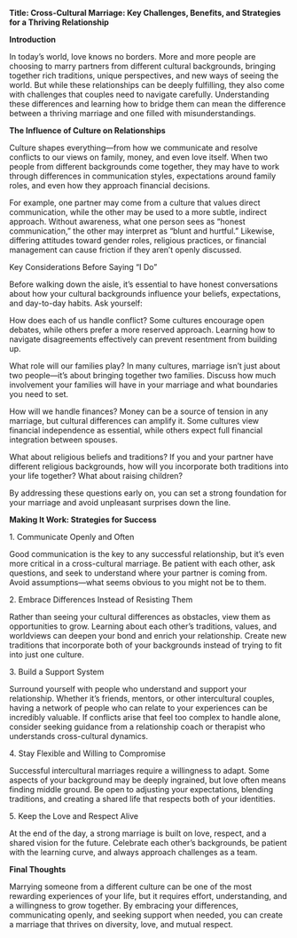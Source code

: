 **Title: Cross-Cultural Marriage: Key Challenges, Benefits, and Strategies for a Thriving Relationship**

**Introduction**

In today’s world, love knows no borders. More and more people are choosing to marry partners from different cultural backgrounds, bringing together rich traditions, unique perspectives, and new ways of seeing the world. But while these relationships can be deeply fulfilling, they also come with challenges that couples need to navigate carefully. Understanding these differences and learning how to bridge them can mean the difference between a thriving marriage and one filled with misunderstandings.

**The Influence of Culture on Relationships**

Culture shapes everything—from how we communicate and resolve conflicts to our views on family, money, and even love itself. When two people from different backgrounds come together, they may have to work through differences in communication styles, expectations around family roles, and even how they approach financial decisions.

For example, one partner may come from a culture that values direct communication, while the other may be used to a more subtle, indirect approach. Without awareness, what one person sees as “honest communication,” the other may interpret as “blunt and hurtful.” Likewise, differing attitudes toward gender roles, religious practices, or financial management can cause friction if they aren’t openly discussed.

Key Considerations Before Saying “I Do”

Before walking down the aisle, it’s essential to have honest conversations about how your cultural backgrounds influence your beliefs, expectations, and day-to-day habits. Ask yourself:

How does each of us handle conflict? Some cultures encourage open debates, while others prefer a more reserved approach. Learning how to navigate disagreements effectively can prevent resentment from building up.

What role will our families play? In many cultures, marriage isn’t just about two people—it’s about bringing together two families. Discuss how much involvement your families will have in your marriage and what boundaries you need to set.

How will we handle finances? Money can be a source of tension in any marriage, but cultural differences can amplify it. Some cultures view financial independence as essential, while others expect full financial integration between spouses.

What about religious beliefs and traditions? If you and your partner have different religious backgrounds, how will you incorporate both traditions into your life together? What about raising children?

By addressing these questions early on, you can set a strong foundation for your marriage and avoid unpleasant surprises down the line.

**Making It Work: Strategies for Success**

1\. Communicate Openly and Often

Good communication is the key to any successful relationship, but it’s even more critical in a cross-cultural marriage. Be patient with each other, ask questions, and seek to understand where your partner is coming from. Avoid assumptions—what seems obvious to you might not be to them.

2\. Embrace Differences Instead of Resisting Them

Rather than seeing your cultural differences as obstacles, view them as opportunities to grow. Learning about each other’s traditions, values, and worldviews can deepen your bond and enrich your relationship. Create new traditions that incorporate both of your backgrounds instead of trying to fit into just one culture.

3\. Build a Support System

Surround yourself with people who understand and support your relationship. Whether it’s friends, mentors, or other intercultural couples, having a network of people who can relate to your experiences can be incredibly valuable. If conflicts arise that feel too complex to handle alone, consider seeking guidance from a relationship coach or therapist who understands cross-cultural dynamics.

4\. Stay Flexible and Willing to Compromise

Successful intercultural marriages require a willingness to adapt. Some aspects of your background may be deeply ingrained, but love often means finding middle ground. Be open to adjusting your expectations, blending traditions, and creating a shared life that respects both of your identities.

5\. Keep the Love and Respect Alive

At the end of the day, a strong marriage is built on love, respect, and a shared vision for the future. Celebrate each other’s backgrounds, be patient with the learning curve, and always approach challenges as a team.

**Final Thoughts**

Marrying someone from a different culture can be one of the most rewarding experiences of your life, but it requires effort, understanding, and a willingness to grow together. By embracing your differences, communicating openly, and seeking support when needed, you can create a marriage that thrives on diversity, love, and mutual respect.









